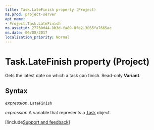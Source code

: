 ```yaml
---
title: Task.LateFinish property (Project)
ms.prod: project-server
api_name:
- Project.Task.LateFinish
ms.assetid: 27750d44-8b3d-fa89-8fe2-3065fa7665ac
ms.date: 06/08/2017
localization_priority: Normal
---
```



# Task.LateFinish property (Project)

Gets the latest date on which a task can finish. Read-only  **Variant**.


## Syntax

_expression_. `LateFinish`

_expression_ A variable that represents a [Task](./Project.Task.md) object.

[!include[Support and feedback](~/includes/feedback-boilerplate.md)]